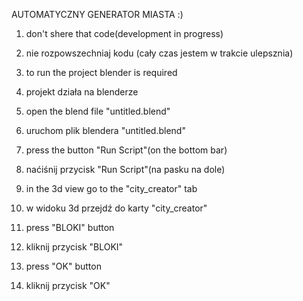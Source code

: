 AUTOMATYCZNY GENERATOR MIASTA :)

1. don't shere that code(development in progress)
1. nie rozpowszechniaj kodu (cały czas jestem w trakcie ulepsznia)

2. to run the project blender is required
2. projekt działa na blenderze

3. open the blend file "untitled.blend"
3. uruchom plik blendera "untitled.blend"

4. press the button "Run Script"(on the bottom bar)
4. naćiśnij przycisk "Run Script"(na pasku na dole)

5. in the 3d view go to the "city_creator" tab
5. w widoku 3d przejdź do karty "city_creator"

6. press "BLOKI" button
6. kliknij przycisk "BLOKI"

6. press "OK" button
6. kliknij przycisk "OK"
